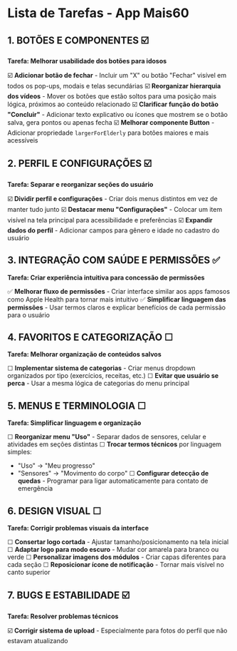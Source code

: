 # Lista de Tarefas - App Mais60

## **1. BOTÕES E COMPONENTES** ☑️

**Tarefa: Melhorar usabilidade dos botões para idosos**

☑️ **Adicionar botão de fechar** - Incluir um "X" ou botão "Fechar" visível em todos os pop-ups, modais e telas secundárias
☑️ **Reorganizar hierarquia dos vídeos** - Mover os botões que estão soltos para uma posição mais lógica, próximos ao conteúdo relacionado
☑️ **Clarificar função do botão "Concluir"** - Adicionar texto explicativo ou ícones que mostrem se o botão salva, gera pontos ou apenas fecha
☑️ **Melhorar componente Button** - Adicionar propriedade `largerForElderly` para botões maiores e mais acessíveis

## **2. PERFIL E CONFIGURAÇÕES** ☑️

**Tarefa: Separar e reorganizar seções do usuário**

☑️ **Dividir perfil e configurações** - Criar dois menus distintos em vez de manter tudo junto
☑️ **Destacar menu "Configurações"** - Colocar um item visível na tela principal para acessibilidade e preferências
☑️ **Expandir dados do perfil** - Adicionar campos para gênero e idade no cadastro do usuário

## **3. INTEGRAÇÃO COM SAÚDE E PERMISSÕES** ✅

**Tarefa: Criar experiência intuitiva para concessão de permissões**

✅ **Melhorar fluxo de permissões** - Criar interface similar aos apps famosos como Apple Health para tornar mais intuitivo
✅ **Simplificar linguagem das permissões** - Usar termos claros e explicar benefícios de cada permissão para o usuário

## **4. FAVORITOS E CATEGORIZAÇÃO** ☐

**Tarefa: Melhorar organização de conteúdos salvos**

☐ **Implementar sistema de categorias** - Criar menus dropdown organizados por tipo (exercícios, receitas, etc.)
☐ **Evitar que usuário se perca** - Usar a mesma lógica de categorias do menu principal

## **5. MENUS E TERMINOLOGIA** ☐

**Tarefa: Simplificar linguagem e organização**

☐ **Reorganizar menu "Uso"** - Separar dados de sensores, celular e atividades em seções distintas
☐ **Trocar termos técnicos** por linguagem simples:
  - "Uso" → "Meu progresso"
  - "Sensores" → "Movimento do corpo"
☐ **Configurar detecção de quedas** - Programar para ligar automaticamente para contato de emergência

## **6. DESIGN VISUAL** ☐

**Tarefa: Corrigir problemas visuais da interface**

☐ **Consertar logo cortada** - Ajustar tamanho/posicionamento na tela inicial
☐ **Adaptar logo para modo escuro** - Mudar cor amarela para branco ou verde
☐ **Personalizar imagens dos módulos** - Criar capas diferentes para cada seção
☐ **Reposicionar ícone de notificação** - Tornar mais visível no canto superior

## **7. BUGS E ESTABILIDADE** ☑️

**Tarefa: Resolver problemas técnicos**

☑️ **Corrigir sistema de upload** - Especialmente para fotos do perfil que não estavam atualizando